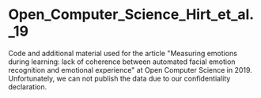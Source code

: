 # Open_Computer_Science_Hirt_et_al._19
Code and additional material used for the article "Measuring emotions during learning: lack of coherence between automated facial emotion recognition and emotional experience" at Open Computer Science in 2019.
Unfortunately, we can not publish the data due to our confidentiality declaration.

